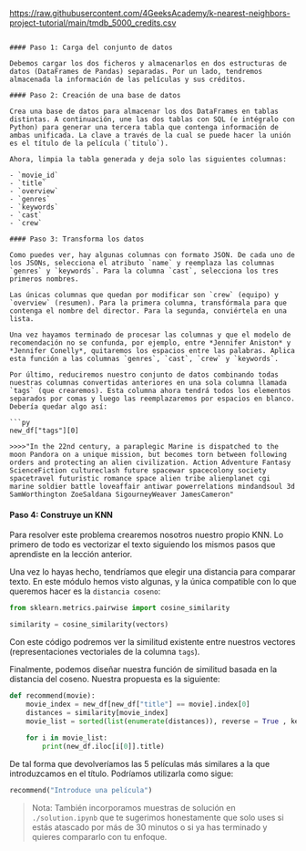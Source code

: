 https://raw.githubusercontent.com/4GeeksAcademy/k-nearest-neighbors-project-tutorial/main/tmdb_5000_credits.csv
```

#### Paso 1: Carga del conjunto de datos

Debemos cargar los dos ficheros y almacenarlos en dos estructuras de datos (DataFrames de Pandas) separadas. Por un lado, tendremos almacenada la información de las películas y sus créditos.

#### Paso 2: Creación de una base de datos

Crea una base de datos para almacenar los dos DataFrames en tablas distintas. A continuación, une las dos tablas con SQL (e intégralo con Python) para generar una tercera tabla que contenga información de ambas unificada. La clave a través de la cual se puede hacer la unión es el título de la película (`titulo`).

Ahora, limpia la tabla generada y deja solo las siguientes columnas:

- `movie_id`
- `title`
- `overview`
- `genres`
- `keywords`
- `cast`
- `crew`

#### Paso 3: Transforma los datos

Como puedes ver, hay algunas columnas con formato JSON. De cada uno de los JSONs, selecciona el atributo `name` y reemplaza las columnas `genres` y `keywords`. Para la columna `cast`, selecciona los tres primeros nombres.

Las únicas columnas que quedan por modificar son `crew` (equipo) y `overview` (resumen). Para la primera columna, transfórmala para que contenga el nombre del director. Para la segunda, conviértela en una lista.

Una vez hayamos terminado de procesar las columnas y que el modelo de recomendación no se confunda, por ejemplo, entre *Jennifer Aniston* y *Jennifer Conelly*, quitaremos los espacios entre las palabras. Aplica esta función a las columnas `genres`, `cast`, `crew` y `keywords`.

Por último, reduciremos nuestro conjunto de datos combinando todas nuestras columnas convertidas anteriores en una sola columna llamada `tags` (que crearemos). Esta columna ahora tendrá todos los elementos separados por comas y luego las reemplazaremos por espacios en blanco. Debería quedar algo así:

```py
new_df["tags"][0]

>>>>"In the 22nd century, a paraplegic Marine is dispatched to the moon Pandora on a unique mission, but becomes torn between following orders and protecting an alien civilization. Action Adventure Fantasy ScienceFiction cultureclash future spacewar spacecolony society spacetravel futuristic romance space alien tribe alienplanet cgi marine soldier battle loveaffair antiwar powerrelations mindandsoul 3d SamWorthington ZoeSaldana SigourneyWeaver JamesCameron"
```

#### Paso 4: Construye un KNN

Para resolver este problema crearemos nosotros nuestro propio KNN. Lo primero de todo es vectorizar el texto siguiendo los mismos pasos que aprendiste en la lección anterior.

Una vez lo hayas hecho, tendríamos que elegir una distancia para comparar texto. En este módulo hemos visto algunas, y la única compatible con lo que queremos hacer es la `distancia coseno`:

```py
from sklearn.metrics.pairwise import cosine_similarity

similarity = cosine_similarity(vectors)
```

Con este código podremos ver la similitud existente entre nuestros vectores (representaciones vectoriales de la columna `tags`).

Finalmente, podemos diseñar nuestra función de similitud basada en la distancia del coseno. Nuestra propuesta es la siguiente:

```py
def recommend(movie):
    movie_index = new_df[new_df["title"] == movie].index[0]
    distances = similarity[movie_index]
    movie_list = sorted(list(enumerate(distances)), reverse = True , key = lambda x: x[1])[1:6]
    
    for i in movie_list:
        print(new_df.iloc[i[0]].title)
```

De tal forma que devolveríamos las 5 películas más similares a la que introduzcamos en el título. Podríamos utilizarla como sigue:

```py
recommend("Introduce una película")
```

> Nota: También incorporamos muestras de solución en `./solution.ipynb` que te sugerimos honestamente que solo uses si estás atascado por más de 30 minutos o si ya has terminado y quieres compararlo con tu enfoque.